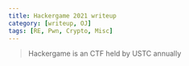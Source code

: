```yaml
---
title: Hackergame 2021 writeup
category: [writeup, OJ]
tags: [RE, Pwn, Crypto, Misc]
---
```


> Hackergame is an CTF held by USTC annually
